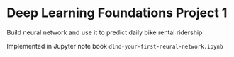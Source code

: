 # Deep Learning Foundations Project 1 

Build neural network and use it to predict daily bike rental ridership

Implemented in Jupyter note book ```dlnd-your-first-neural-network.ipynb```
